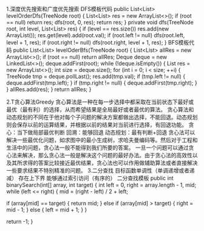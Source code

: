 1.深度优先搜索和广度优先搜索
DFS模板代码
public List<List<Integer>> levelOrderDfs(TreeNode root) {
    List<List<Integer>> res = new ArrayList<>();
    if (root == null) return res;
    dfs(root, 0, res);
    return res;
}
private void dfs(TreeNode root, int level, List<List<Integer>> res) {
    if (level == res.size()) res.add(new ArrayList<Integer>());
    res.get(level).add(root.val);
    if (root.left != null)
        dfs(root.left, level + 1, res);
    if (root.right != null)
        dfs(root.right, level + 1, res);
}
BFS模板代码
public List<List<Integer>> levelOderBfs(TreeNode root) {
    List<List<Integer>> allRes = new ArrayList<>();
    if (root == null) return allRes;
    Deque<TreeNode> deque = new LinkedList<>();
    deque.addFirst(root);
    while (!deque.isEmpty()) {
        List<Integer> res = new ArrayList<>();
        int size = deque.size();
        for (int i = 0; i < size; ++i) {
            TreeNode tmp = deque.pollLast();
            res.add(tmp.val);
            if (tmp.left != null) {
                deque.addFirst(tmp.left);
            }
            if (tmp.right != null) {
                deque.addFirst(tmp.right);
            }
        }
        allRes.add(res);
    }
    return allRes;
}

2.T贪心算法Greedy
贪心算法是一种在每一步选择中都采取在当前状态下最好或最优（最有利）的选择，从而希望结果是全局最好或者最优的算法。
贪心算法和动态规划的不同在于他对每个子问题的解决方案都做出选择，不能回退。动态规划则会保存以前的运算结果，并根据以前的结果对当前进行选择，有回退功能。
贪心：当下做局部最优判断
回溯：能够回退
动态规划：最有判断+回退
贪心法可以解决一些最优化问题，如求图中的最小生成树，求哈夫曼编码等。然后对于工程和生活中的问题，贪心法一般不能得到我们所要的答案。
一旦一个问题可以通过贪心法来解决，那么贪心法一般是解决这个问题的最好办法。由于贪心法的高效性以及其所求得的答案比较接近最优结果，贪心法也可以作用做辅助算法或者直接解决一些要求结果不特别精准的问题。
3.二分查找
目标函数单调性（单调递增或者递减）
存在上下界
能够通过索引访问（有序的）
二分查找模板
	public int binarySearch(int[] array, int target) {
int left = 0, right = array.length - 1, mid;
while (left <= right) {
mid = (right - left) / 2 + left;

if (array[mid] == target) {
return mid;
} else if (array[mid] > target) {
right = mid - 1;
} else {
left = mid + 1;
}
}

return -1;
}


